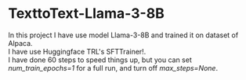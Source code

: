 # TexttoText-Llama-3-8B
In this project I have use model Llama-3-8B and trained it on dataset of Alpaca. 
<br>
I have use Huggingface TRL's SFTTrainer!.
<br> 
I have done 60 steps to speed things up, but you can set <i>num_train_epochs=1</i> for a full run, and turn off <i>max_steps=None</i>.